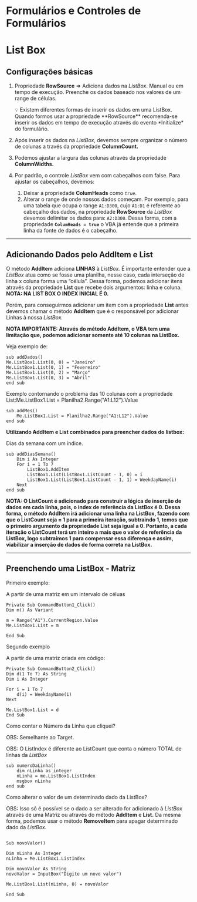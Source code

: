 # Formulários e Controles de Formulários

# List Box

## Configurações básicas

1. Propriedade **RowSource** ⇒ Adiciona dados na *ListBox*. Manual ou em tempo de execução. Preenche os dados baseado nos valores de um range de células. 
    
    <aside>
    💡 Existem diferentes formas de inserir os dados em uma ListBox. Quando formos usar a propriedade **RowSource** recomenda-se inserir os dados em tempo de execução através do evento *Initialize* do formulário.
    
    </aside>
    
2. Após inserir os dados na *ListBox*, devemos sempre organizar o número de colunas a través da propriedade **ColumnCount.** 
3. Podemos ajustar a largura das colunas através da propriedade  **ColumnWidths.**
4. Por padrão, o controle *ListBox* vem com cabeçalhos com false. Para ajustar os cabeçalhos, devemos: 
    1.  Deixar a propriedade **ColumHeads** como *`true`*.
    2. Alterar o range de onde nossos dados começam. Por exemplo, para uma tabela que ocupa o range  `A1:D300`, cujo `A1:D1` é referente ao cabeçalho dos dados, na propriedade **RowSource** da *ListBox* devemos delimitar os dados para: `A2:D300`. Dessa forma, com a propriedade **`ColumHeads = true`** o VBA já entende que a primeira linha da fonte de dados é o cabeçalho.

---

## Adicionando Dados pelo AddItem e List

O método **AddItem** adiciona **LINHAS** à *ListBox.* É importante entender que a *ListBox* atua como se fosse uma planilha, nesse caso, cada interseção de linha x coluna forma uma “célula”. Dessa forma, podemos adicionar itens através da propriedade **List** que recebe dois argumentos: linha e coluna. **NOTA: NA LIST BOX O INDEX INICIAL É 0.** 

Porém, para conseguirmos adicionar um item com a propriedade **List** antes devemos chamar o método **AddItem** que é o responsável por adicionar Linhas à nossa *ListBox.*

**NOTA IMPORTANTE: Através do método AddItem, o VBA tem uma limitação que, podemos adicionar somente até 10 colunas na ListBox.**

Veja exemplo de:

```visual-basic
sub addDados()
Me.ListBox1.List(0, 0) = "Janeiro"
Me.ListBox1.List(0, 1) = "Fevereiro"
Me.ListBox1.List(0, 2) = "Março"
Me.ListBox1.List(0, 3) = "Abril"
end sub
```

Exemplo contornando o problema das 10 colunas com a propriedade List:Me.ListBox1.List = Planilha2.Range("A1:L12").Value

```visual-basic
sub addMes()
	Me.ListBox1.List = Planilha2.Range("A1:L12").Value
end sub
```

**Utilizando AddItem e List combinados para preencher dados do listbox:**

Dias da semana com um índice.

```visual-basic
sub addDiasSemana()
	Dim i As Integer
	For i = 1 To 7
	    ListBox1.AddItem
	    ListBox1.List(ListBox1.ListCount - 1, 0) = i
	    ListBox1.List(ListBox1.ListCount - 1, 1) = WeekdayName(i)
	Next
end sub
```

**NOTA: O ListCount é adicionado para construir a lógica de inserção de dados em cada linha, pois, o index de referência da ListBox é 0. Dessa forma, o método AddItem irá adicionar uma linha na ListBox, fazendo com que o ListCount seja = 1 para a primeira iteração, subtraindo 1, temos que o primeiro argumento da propriedade List seja igual a 0. Portanto, a cada iteração o ListCount terá um inteiro a mais que o valor de referência da ListBox, logo subtraímos 1 para compensar essa diferença e assim, viabilizar a inserção de dados de forma correta na ListBox.**

---

## Preenchendo uma ListBox - Matriz

Primeiro exemplo:

A partir de uma matriz em um intervalo de céluas

```visual-basic
Private Sub CommandButton1_Click()
Dim m() As Variant

m = Range("A1").CurrentRegion.Value
Me.ListBox1.List = m

End Sub
```

Segundo exemplo

A partir de uma matriz criada em código:

```visual-basic
Private Sub CommandButton2_Click()
Dim d(1 To 7) As String
Dim i As Integer

For i = 1 To 7
    d(i) = WeekdayName(i)
Next

Me.ListBox1.List = d
End Sub
```

Como contar o Número da Linha que cliquei?

OBS: Semelhante ao Target.

OBS: O ListIndex é diferente ao ListCount que conta o número TOTAL de linhas da *ListBox*

```visual-basic
sub numeroDaLinha()
	dim nLinha as integer
	nLinha = me.ListBox1.ListIndex
	msgbox nLinha
end sub
```

Como alterar o valor de um determinado dado da ListBox?

OBS: Isso só é possível se o dado a ser alterado for adicionado à *ListBox* através de uma Matriz ou através do método **AddItem** e **List.**  Da mesma forma, podemos usar o método **RemoveItem** para apagar determinado dado da *ListBox.*

```visual-basic

Sub novoValor()

Dim nLinha As Integer
nLinha = Me.ListBox1.ListIndex

Dim novoValor As String
novoValor = InputBox("Digite um novo valor")

Me.ListBox1.List(nLinha, 0) = novoValor

End Sub
```